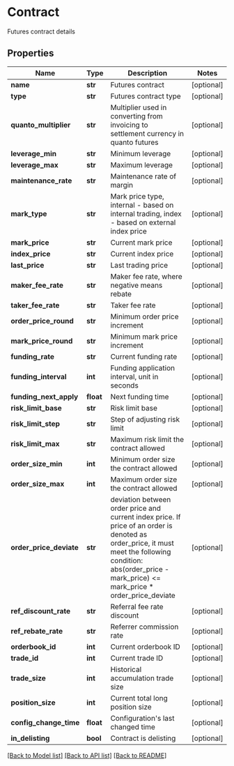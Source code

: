 # Contract

Futures contract details
## Properties
Name | Type | Description | Notes
------------ | ------------- | ------------- | -------------
**name** | **str** | Futures contract | [optional] 
**type** | **str** | Futures contract type | [optional] 
**quanto_multiplier** | **str** | Multiplier used in converting from invoicing to settlement currency in quanto futures | [optional] 
**leverage_min** | **str** | Minimum leverage | [optional] 
**leverage_max** | **str** | Maximum leverage | [optional] 
**maintenance_rate** | **str** | Maintenance rate of margin | [optional] 
**mark_type** | **str** | Mark price type, internal - based on internal trading, index - based on external index price | [optional] 
**mark_price** | **str** | Current mark price | [optional] 
**index_price** | **str** | Current index price | [optional] 
**last_price** | **str** | Last trading price | [optional] 
**maker_fee_rate** | **str** | Maker fee rate, where negative means rebate | [optional] 
**taker_fee_rate** | **str** | Taker fee rate | [optional] 
**order_price_round** | **str** | Minimum order price increment | [optional] 
**mark_price_round** | **str** | Minimum mark price increment | [optional] 
**funding_rate** | **str** | Current funding rate | [optional] 
**funding_interval** | **int** | Funding application interval, unit in seconds | [optional] 
**funding_next_apply** | **float** | Next funding time | [optional] 
**risk_limit_base** | **str** | Risk limit base | [optional] 
**risk_limit_step** | **str** | Step of adjusting risk limit | [optional] 
**risk_limit_max** | **str** | Maximum risk limit the contract allowed | [optional] 
**order_size_min** | **int** | Minimum order size the contract allowed | [optional] 
**order_size_max** | **int** | Maximum order size the contract allowed | [optional] 
**order_price_deviate** | **str** | deviation between order price and current index price. If price of an order is denoted as order_price, it must meet the following condition:      abs(order_price - mark_price) &lt;&#x3D; mark_price * order_price_deviate | [optional] 
**ref_discount_rate** | **str** | Referral fee rate discount | [optional] 
**ref_rebate_rate** | **str** | Referrer commission rate | [optional] 
**orderbook_id** | **int** | Current orderbook ID | [optional] 
**trade_id** | **int** | Current trade ID | [optional] 
**trade_size** | **int** | Historical accumulation trade size | [optional] 
**position_size** | **int** | Current total long position size | [optional] 
**config_change_time** | **float** | Configuration&#39;s last changed time | [optional] 
**in_delisting** | **bool** | Contract is delisting | [optional] 

[[Back to Model list]](../README.md#documentation-for-models) [[Back to API list]](../README.md#documentation-for-api-endpoints) [[Back to README]](../README.md)


